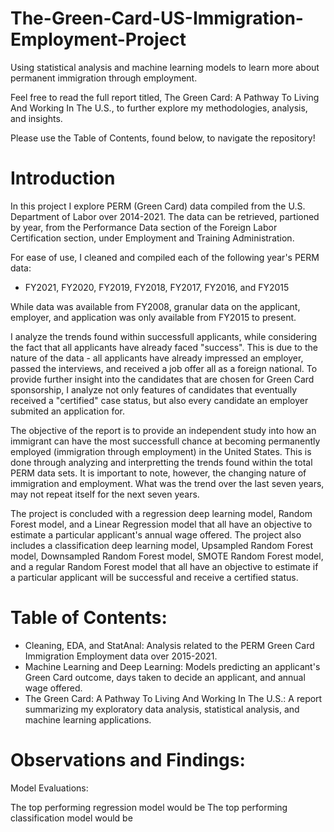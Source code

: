 # The-Green-Card-US-Immigration-Employment-Project
Using statistical analysis and machine learning models to learn more about permanent immigration through employment.

Feel free to read the full report titled, The Green Card: A Pathway To Living And Working In The U.S., to further explore my methodologies, analysis, and insights.

Please use the Table of Contents, found below, to navigate the repository!

# Introduction
In this project I explore PERM (Green Card) data compiled from the U.S. Department of Labor over 2014-2021. The data can be retrieved, partioned by year, from the Performance Data section of the Foreign Labor Certification section, under Employment and Training Administration.

For ease of use, I cleaned and compiled each of the following year's PERM data:
- FY2021, FY2020, FY2019, FY2018, FY2017, FY2016, and FY2015

While data was available from FY2008, granular data on the applicant, employer, and application was only available from FY2015 to present. 

I analyze the trends found within successfull applicants, while considering the fact that all applicants have already faced "success". This is due to the nature of the data - all applicants have already impressed an employer, passed the interviews, and received a job offer all as a foreign national. To provide further insight into the candidates that are chosen for Green Card sponsorship, I analyze not only features of candidates that eventually received a "certified" case status, but also every candidate an employer submited an application for.

The objective of the report is to provide an independent study into how an immigrant can have the most successfull chance at becoming permanently employed (immigration through employment) in the United States. This is done through analyzing and interpretting the trends found within the total PERM data sets. It is important to note, however, the changing nature of immigration and employment. What was the trend over the last seven years, may not repeat itself for the next seven years.

The project is concluded with a regression deep learning model, Random Forest model, and a Linear Regression model that all have an objective to estimate a particular applicant's annual wage offered. The project also includes a classification deep learning model, Upsampled Random Forest model, Downsampled Random Forest model, SMOTE Random Forest model, and a regular Random Forest model that all have an objective to estimate if a particular applicant will be successful and receive a certified status.

# Table of Contents:
- Cleaning, EDA, and StatAnal: Analysis related to the PERM Green Card Immigration Employment data over 2015-2021.
- Machine Learning and Deep Learning: Models predicting an applicant's Green Card outcome, days taken to decide an applicant, and annual wage offered.
- The Green Card: A Pathway To Living And Working In The U.S.: A report summarizing my exploratory data analysis, statistical analysis, and machine learning applications.

# Observations and Findings:
Model Evaluations:

The top performing regression model would be 
The top performing classification model would be
